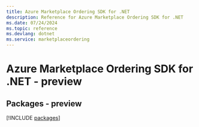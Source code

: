 ```yaml
---
title: Azure Marketplace Ordering SDK for .NET
description: Reference for Azure Marketplace Ordering SDK for .NET
ms.date: 07/24/2024
ms.topic: reference
ms.devlang: dotnet
ms.service: marketplaceordering
---
```

# Azure Marketplace Ordering SDK for .NET - preview
## Packages - preview
[!INCLUDE [packages](marketplace-ordering-index.md)]